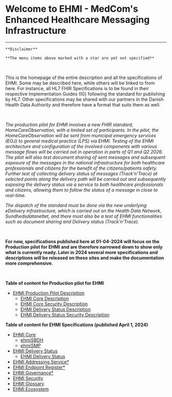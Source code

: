 # Welcome to EHMI - MedCom's Enhanced Healthcare Messaging Infrastructure

***

    **Disclaimer** 
    
    **The menu items above marked with a star are yet not specified**
       
<br/> 


This is the homepage of the entire description and all the specifications of EHMI. Some may be described here, while others will be linked to from here. For instance, all HL7 FHIR Specifications is to be found in their respective Implementation Guides (IG) following the standard for publishing by HL7. Other specifications may be shared with our partners in the Danish Health Data Authority and therefore have a format that suits them as well.

<br/> 

*The production pilot for EHMI involves a new FHIR standard, HomeCareObservation, with a limited set of participants. In the pilot, the HomeCareObservation will be sent from municipal emergency services (EOJ) to general medical practice (LPS) via EHMI. Testing of the EHMI architecture and configuration of the involved components with various message flows will be carried out in operation in parts of Q1 and Q2 2026. The pilot will also test document sharing of sent messages and subsequent exposure of the messages in the national infrastructure for both healthcare professionals and citizens for the benefit of the citizens/patients safety. Further test of collecting delivery status of messages (Track’n’Trace) at selected points along the delivery path will be carried out and subsequently exposing the delivery status via a service to both healthcare professionals and citizens, allowing them to follow the status of a message in close to real-time.*

*The dispatch of the standard must be done via the new underlying eDelivery infrastructure, which is carried out on the Health Data Network, Sundhedsdatanettet, and there must also be a test of EHMI functionalities such as document sharing and Delivery status (Track’n’Trace).*

<br/> 

**For now, specifications published here at 01-04-2024 will focus on the Production pilot for EHMI and are therefore narrowed down to show only what is currently ready. Later in 2024 several more specifications and descriptions will be released on these sites and make the documentation more comprehensive.**
   
<br/> 


**Table of content for Production pilot for EHMI**
- <a href="http://127.0.0.1:4000/assets/documents/production-pilot/" target="blank"> EHMI Production Pilot Description</a>
   - <a href="http://127.0.0.1:4000/assets/documents/production-pilot/ehmi-core-description/" target="blank"> EHMI Core Description</a>
   - <a href="http://127.0.0.1:4000/assets/documents/production-pilot/ehmi-core-security-description/" target="blank"> EHMI Core Security Description</a>
   - <a href="http://127.0.0.1:4000/assets/documents/production-pilot/ehmi-delivery-status-description/" target="blank"> EHMI Delivery Status Description</a>
   - <a href="http://127.0.0.1:4000/assets/documents/production-pilot/ehmi-delivery-status-security-description/" target="blank"> EHMI Delivery Status Security Description</a>

**Table of content for EHMI Specifications (published April 1, 2024)**
- <a href="http://127.0.0.1:4000/assets/documents/ecore/" target="blank"> EHMI Core</a> 
   - <a href="http://127.0.0.1:4000/assets/documents/ecore/ehmiSBDH/" target="blank"> ehmiSBDH</a>
   - <a href="http://127.0.0.1:4000/assets/documents/ecore/ehmiSMP/" target="blank"> ehmiSMP</a>
- <a href="http://127.0.0.1:4000/assets/documents/eds/" target="blank"> EHMI Delivery Status</a> 
   - <a href="http://127.0.0.1:4000/assets/documents/eds/" target="blank"> EHMI Delivery Status</a>
- <a href="http://127.0.0.1:4000/assets/documents/eas/" target="blank"> EHMI Addressing Service*</a>
- <a href="http://127.0.0.1:4000/assets/documents/eer/" target="blank"> EHMI Endpoint Register*</a>
- <a href="http://127.0.0.1:4000/assets/documents/egov/" target="blank"> EHMI Governance*</a>
- <a href="http://127.0.0.1:4000/assets/documents/security/" target="blank"> EHMI Security</a>
- <a href="http://127.0.0.1:4000/assets/documents/glossary/" target="blank"> EHMI Glossary</a>
- <a href="http://127.0.0.1:4000/assets/ehmi_ecosystem.html" target="blank"> EHMI Ecosystem</a>





<br/> 

